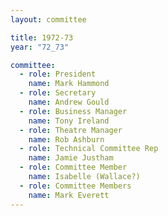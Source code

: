 ```yaml
---
layout: committee

title: 1972-73
year: "72_73"

committee:
  - role: President
    name: Mark Hammond
  - role: Secretary
    name: Andrew Gould
  - role: Business Manager
    name: Tony Ireland
  - role: Theatre Manager
    name: Rob Ashburn
  - role: Technical Committee Rep
    name: Jamie Justham
  - role: Committee Member
    name: Isabelle (Wallace?)
  - role: Committee Members
    name: Mark Everett
---
```

